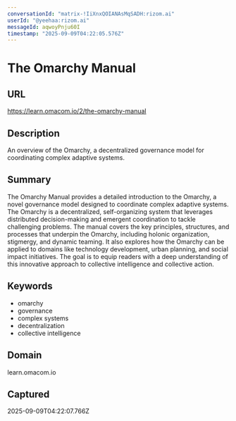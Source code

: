 ```yaml
---
conversationId: "matrix-!IiXnxQOIANAsMqSADH:rizom.ai"
userId: "@yeehaa:rizom.ai"
messageId: aqwoyPnju60I
timestamp: "2025-09-09T04:22:05.576Z"
---
```


# The Omarchy Manual

## URL

https://learn.omacom.io/2/the-omarchy-manual

## Description

An overview of the Omarchy, a decentralized governance model for coordinating complex adaptive systems.

## Summary

The Omarchy Manual provides a detailed introduction to the Omarchy, a novel governance model designed to coordinate complex adaptive systems. The Omarchy is a decentralized, self-organizing system that leverages distributed decision-making and emergent coordination to tackle challenging problems. The manual covers the key principles, structures, and processes that underpin the Omarchy, including holonic organization, stigmergy, and dynamic teaming. It also explores how the Omarchy can be applied to domains like technology development, urban planning, and social impact initiatives. The goal is to equip readers with a deep understanding of this innovative approach to collective intelligence and collective action.

## Keywords

- omarchy
- governance
- complex systems
- decentralization
- collective intelligence

## Domain

learn.omacom.io

## Captured

2025-09-09T04:22:07.766Z
